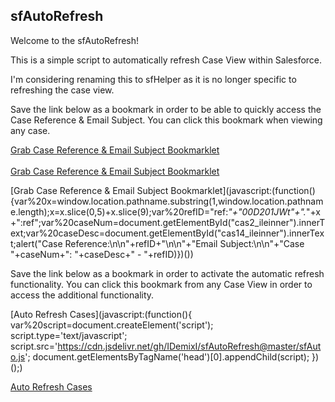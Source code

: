 ## sfAutoRefresh

Welcome to the sfAutoRefresh!

This is a simple script to automatically refresh Case View within Salesforce.

I'm considering renaming this to sfHelper as it is no longer specific to refreshing the case view.

Save the link below as a bookmark in order to be able to quickly access the Case Reference & Email Subject. You can click this bookmark when viewing any case.

<a href='javascript:(function(){var%20x=window.location.pathname.substring(1,window.location.pathname.length);x=x.slice(0,5)+x.slice(9);var%20refID="ref:_"+"00D201JWt"+"._"+x+":ref";var%20caseNum=document.getElementById("cas2_ileinner").innerText;var%20caseDesc=document.getElementById("cas14_ileinner").innerText;alert("Case Reference:\n\n"+refID+"\n\n"+"Email Subject:\n\n"+"Case "+caseNum+": "+caseDesc+" - "+refID)})()'>Grab Case Reference & Email Subject Bookmarklet</a>
<br><br>
<a href="javascript:(function(){var%20x=window.location.pathname.substring(1,window.location.pathname.length);x=x.slice(0,5)+x.slice(9);var%20refID='ref:_'+'00D201JWt'+'._'+x+':ref';var%20caseNum=document.getElementById('cas2_ileinner').innerText;var%20caseDesc=document.getElementById('cas14_ileinner').innerText;alert('Case Reference:\n\n'+refID+'\n\n'+'Email Subject:\n\n'+'Case '+caseNum+': '+caseDesc+' - '+refID)})()">Grab Case Reference & Email Subject Bookmarklet</a>

[Grab Case Reference & Email Subject Bookmarklet](javascript:(function(){var%20x=window.location.pathname.substring(1,window.location.pathname.length);x=x.slice(0,5)+x.slice(9);var%20refID="ref:_"+"00D201JWt"+"._"+x+":ref";var%20caseNum=document.getElementById("cas2_ileinner").innerText;var%20caseDesc=document.getElementById("cas14_ileinner").innerText;alert("Case Reference:\n\n"+refID+"\n\n"+"Email Subject:\n\n"+"Case "+caseNum+": "+caseDesc+" - "+refID)})())

Save the link below as a bookmark in order to activate the automatic refresh functionality. You can click this bookmark from any Case View in order to access the additional functionality.

[Auto Refresh Cases](javascript:(function(){ var%20script=document.createElement('script'); script.type='text/javascript'; script.src='https://cdn.jsdelivr.net/gh/IDemixI/sfAutoRefresh@master/sfAuto.js'; document.getElementsByTagName('head')[0].appendChild(script); })();)

<a href="javascript:(function(){ var%20script=document.createElement('script'); script.type='text/javascript'; script.src='https://cdn.jsdelivr.net/gh/IDemixI/sfAutoRefresh@master/sfAuto.js'; document.getElementsByTagName('head')[0].appendChild(script); })();">Auto Refresh Cases</a>
